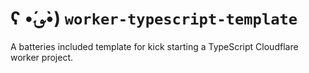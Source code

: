 # ʕ •́؈•̀) `worker-typescript-template`

A batteries included template for kick starting a TypeScript Cloudflare worker project.

